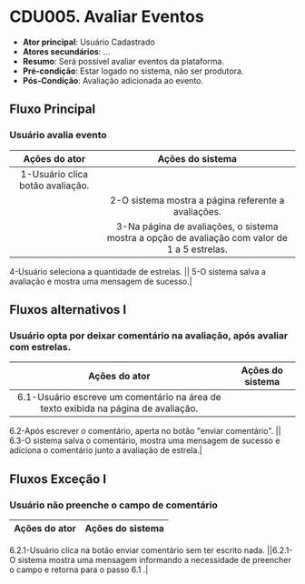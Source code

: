 # CDU005. Avaliar Eventos

- **Ator principal**: Usuário Cadastrado
- **Atores secundários**: ...  
- **Resumo**: Será possível avaliar eventos da plataforma.
- **Pré-condição**: Estar logado no sistema, não ser produtora.
- **Pós-Condição**: Avaliação adicionada ao evento.

## Fluxo Principal
### Usuário avalia evento
| Ações do ator | Ações do sistema |
| :-----------------: | :-----------------: |
|1-Usuário clica botão avaliação.
 || 2-O sistema mostra a página referente a avaliações.
 || 3-Na página de avaliações, o sistema mostra a opção de avaliação com valor de 1 a 5 estrelas.||
 4-Usuário seleciona a quantidade de estrelas.
 || 5-O sistema salva a avaliação e mostra uma mensagem de sucesso.|


## Fluxos alternativos I
### Usuário opta por deixar comentário na avaliação, após avaliar com estrelas.
| Ações do ator | Ações do sistema |
| :-----------------: | :-----------------: |
 6.1-Usuário escreve um comentário na área de texto exibida na página de avaliação.|| 
 6.2-Após escrever o comentário, aperta no botão "enviar comentário".
 || 6.3-O sistema salva o comentário, mostra uma mensagem de sucesso e adiciona o comentário junto a avaliação de estrela.|


## Fluxos Exceção I
### Usuário não preenche o campo de comentário
| Ações do ator | Ações do sistema |
| :-----------------: | :-----------------: |
6.2.1-Usuário clica na botão enviar comentário sem ter escrito nada. 
||6.2.1-O sistema mostra uma mensagem informando a necessidade de preencher o campo e retorna para o passo 6.1 .|

<!-- Caso a ser elaborado -->
<!-- ## Fluxos Exceção II
### Usuário não seleciona quantidade de estrelas
| Ações do ator | Ações do sistema |
| :-----------------: | :-----------------: |
4.1 - Usuário clica na botão enviar comentário sem ter dado uma quantidade de estrelas.
||4.2 - O sistema toma como padrão 5 estrelas e salva a avaliação.| -->